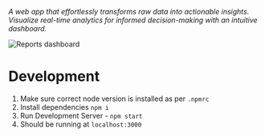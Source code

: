 *A web app that effortlessly transforms raw data into actionable insights. Visualize real-time analytics for informed decision-making with an intuitive dashboard.*  

![Reports dashboard](https://i.imgur.com/vBDI5p1.png)


# Development

 1. Make sure correct node version is installed as per `.npmrc`
 2. Install dependencies `npm i`
 3. Run Development Server -  `npm start`
 4. Should be running at `localhost:3000`
